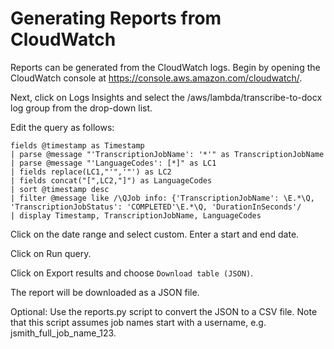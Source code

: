 # Generating Reports from CloudWatch

Reports can be generated from the CloudWatch logs. Begin by opening the CloudWatch console at https://console.aws.amazon.com/cloudwatch/.

Next, click on Logs Insights and select the /aws/lambda/transcribe-to-docx log group from the drop-down list.

Edit the query as follows:
```
fields @timestamp as Timestamp
| parse @message "'TranscriptionJobName': '*'" as TranscriptionJobName
| parse @message "'LanguageCodes': [*]" as LC1
| fields replace(LC1,"'",'"') as LC2
| fields concat("[",LC2,"]") as LanguageCodes
| sort @timestamp desc
| filter @message like /\QJob info: {'TranscriptionJobName': \E.*\Q, 'TranscriptionJobStatus': 'COMPLETED'\E.*\Q, 'DurationInSeconds'/
| display Timestamp, TranscriptionJobName, LanguageCodes
```

Click on the date range and select custom. Enter a start and end date.

Click on Run query.

Click on Export results and choose `Download table (JSON)`.

The report will be downloaded as a JSON file. 

Optional: Use the reports.py script to convert the JSON to a CSV file. Note that this script assumes job names start with a username, e.g. jsmith_full_job_name_123.

